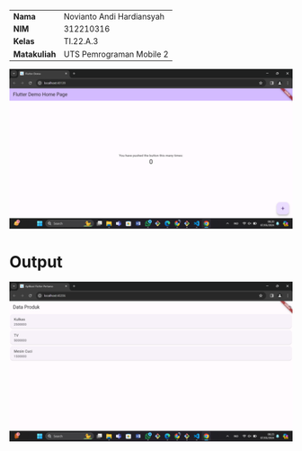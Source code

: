|  | |
| ----------- | ----------- |
| <b> Nama     | Novianto Andi Hardiansyah        |
| <b> NIM     | 312210316       |
| <b> Kelas   | TI.22.A.3        |
| <b> Matakuliah   | UTS Pemrograman Mobile 2      |
![img](img/1.png)

 
 # Output
![img](img/2.png)